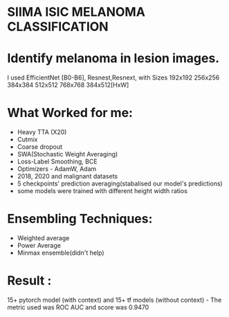 # SIIMA ISIC MELANOMA CLASSIFICATION 

# Identify melanoma in lesion images. 

I used EfficientNet [B0-B6], Resnest,Resnext, with Sizes 192x192 256x256 384x384 512x512 768x768 384x512[HxW] 

# What Worked for me: 

- Heavy TTA (X20)
- Cutmix
- Coarse dropout
- SWA(Stochastic Weight Averaging)
- Loss-Label Smoothing, BCE
- Optimizers - AdamW, Adam
- 2018, 2020 and malignant datasets
- 5 checkpoints' prediction averaging(stabalised our model's predictions)
- some models were trained with different height width ratios 

# Ensembling Techniques:

- Weighted average
- Power Average
- Minmax ensemble(didn't help) 

# Result : 

15+ pytorch model (with context) and 15+ tf models (without context) - The metric used was ROC
AUC and score was 0.9470
